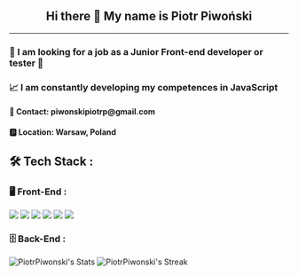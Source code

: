 <p align="center">
 <h2 align="center"> Hi there 👋 My name is Piotr Piwoński</h2>
</p>
<hr>
<h3 align="left">👀 I am looking for a job as a Junior Front-end developer or tester 👀</h3>

<h3 align="left">📈 I am constantly developing my competences in JavaScript</h3>

<h4 align="left"> 📧 Contact: piwonskipiotrp@gmail.com </h3> 

<h4 align="left">🅿 Location: Warsaw, Poland</h4>

## 🛠 Tech Stack : 

### 🖥 Front-End :

![](https://img.shields.io/badge/Code-HTML-informational?style=plastic&logo=html5&logoColor=white)
![](https://img.shields.io/badge/Code-CSS-informational?style=plastic&logo=css3&logoColor=white)
![](https://img.shields.io/badge/Code-Sass-informational?style=plastic&logo=sass&logoColor=white)
![](https://img.shields.io/badge/Code-Bootstrap-informational?style=plastic&logo=bootstrap&logoColor=white)
![](https://img.shields.io/badge/Code-JavaScript-informational?style=plastic&logo=javascript&logoColor=white)
![](https://img.shields.io/badge/Code-TypeScript-informational?style=plastic&logo=typescript&logoColor=white)


### 🗄 Back-End :




<!--
**PiotrPiwonski/PiotrPiwonski** is a ✨ _special_ ✨ repository because its `README.md` (this file) appears on your GitHub profile.

Here are some ideas to get you started:

- 🔭 I’m currently working on ...
- 🌱 I’m currently learning ...
- 👯 I’m looking to collaborate on ...
- 🤔 I’m looking for help with ...
- 💬 Ask me about ...
- 📫 How to reach me: ...
- 😄 Pronouns: ...
- ⚡ Fun fact: ...
-->

![PiotrPiwonski's Stats](https://github-readme-stats.vercel.app/api?username=PiotrPiwonski&theme=tokyonight&show_icons=true&hide_border=false&count_private=false)
![PiotrPiwonski's Streak](https://github-readme-streak-stats.herokuapp.com/?user=PiotrPiwonski&theme=tokyonight&hide_border=false)
